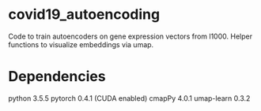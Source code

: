 # covid19_autoencoding
Code to train autoencoders on gene expression vectors from l1000.  Helper functions to visualize embeddings via umap.

# Dependencies
python 3.5.5
pytorch 0.4.1 (CUDA enabled) 
cmapPy 4.0.1
umap-learn 0.3.2
